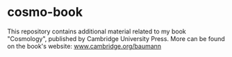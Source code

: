 # cosmo-book
This repository contains additional material related to my book "Cosmology", published by Cambridge University Press. More can be found on the book's website: www.cambridge.org/baumann
